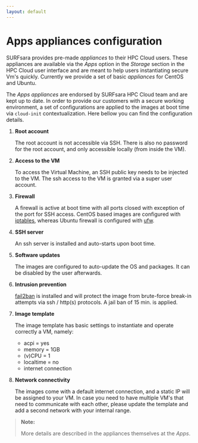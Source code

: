 ```yaml
---
layout: default
---
```


# Apps appliances configuration

SURFsara provides pre-made _appliances_ to their HPC Cloud users. These appliances are available via the _Apps_ option in the _Storage_ section in the HPC Cloud user interface and are meant to help users instantiating secure Vm's quickly. Currently we provide a set of basic _appliances_ for CentOS and Ubuntu.

The _Apps_ _appliances_ are endorsed by SURFsara HPC Cloud team and are kept up to date. In order to provide our customers with a secure working environment, a set of configurations are applied to the images at boot time via `cloud-init` contextualization. Here bellow you can find the configuration details.

1. **Root account**

    The root account is not accessible via SSH. There is also no password for the root account, and only accessible locally (from inside the VM).

2. **Access to the VM**

    To access the Virtual Machine, an SSH public key needs to be injected to the VM. The ssh access to the VM is granted via a super user account.

3. **Firewall**

    A firewall is active at boot time with all ports closed with exception of the port for SSH access. CentOS based images are configured with [iptables](https://wiki.centos.org/HowTos/Network/IPTables), whereas Ubuntu firewall is configured with [ufw](https://wiki.ubuntu.com/UncomplicatedFirewall).

4. **SSH server**

    An ssh server is installed and auto-starts upon boot time.

5. **Software updates**

    The images are configured to auto-update the OS and packages. It can be disabled by the user afterwards.

6. **Intrusion prevention**

    [fail2ban](http://www.fail2ban.org/) is installed and will protect the image from brute-force break-in attempts via ssh / http(s) protocols. A jail ban of 15 min. is applied. 

7. **Image template**

    The image template has basic settings to instantiate and operate correctly a VM, namely:

    - acpi = yes
    - memory = 1GB
    - (v)CPU = 1
    - localtime = no
    - internet connection

8. **Network connectivity**

    The images come with a default internet connection, and a static IP will be assigned to your VM. In case you need to have multiple VM's that need to communicate with each other, please update the template and add a second network with your internal range.

> **Note:**
>
> More details are described in the appliances themselves at the _Apps_.
